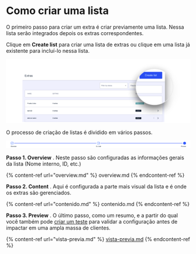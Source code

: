 Como criar uma lista
====================

O primeiro passo para criar um extra é criar previamente uma lista. Nessa lista serão integrados depois os extras correspondentes.

Clique em **Create list** para criar uma lista de extras ou clique em uma lista já existente para incluí\-lo nessa lista.

![](../.gitbook/assets/CreateListButtonDetail.png)

O processo de criação de listas é dividido em vários passos.

![](../.gitbook/assets/ExtrasSteps.png)

**Passo 1. Overview** . Neste passo são configuradas as informações gerais da lista \(Nome interno, ID, etc.\)

{% content-ref url="overview.md" %}
overview.md
{% endcontent-ref %}

**Passo 2. Content** . Aqui é configurada a parte mais visual da lista e é onde os extras são gerenciados.

{% content-ref url="contenido.md" %}
contenido.md
{% endcontent-ref %}

**Passo 3. Preview** . O último passo, como um resumo, e a partir do qual você também pode [criar um teste](../como-hacer-un-test.md) para validar a configuração antes de impactar em uma ampla massa de clientes.

{% content-ref url="vista-previa.md" %}
[vista\-previa.md](vista-previa.md)
{% endcontent-ref %}

